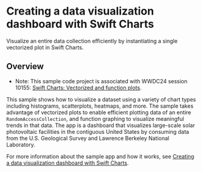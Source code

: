 # Creating a data visualization dashboard with Swift Charts

Visualize an entire data collection efficiently by instantiating a single vectorized plot in Swift Charts.

## Overview

- Note: This sample code project is associated with WWDC24 session 10155: [Swift Charts: Vectorized and function plots](https://developer.apple.com/wwdc24/10155/).

This sample shows how to visualize a dataset using a variety of chart types including histograms, scatterplots, heatmaps, and more.
The sample takes advantage of vectorized plots to enable efficient plotting data of an entire ``RandomAccessCollection``, and function graphing to visualize meaningful trends in that data.
The app is a dashboard that visualizes large-scale solar photovoltaic facilities in the contiguous United States by consuming data from the U.S. Geological Survey and Lawrence Berkeley National Laboratory.

For more information about the sample app and how it works, see [Creating a data visualization dashboard with Swift Charts](https://developer.apple.com/documentation/charts/creating-a-data-visualization-dashboard-with-swift-charts).